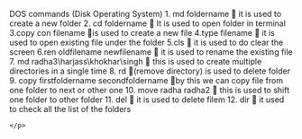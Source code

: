 <!DOCTYPE html>
<html lang="en">
<head>
    <meta charset="UTF-8">
    <meta http-equiv="X-UA-Compatible" content="IE=edge">
    <meta name="viewport" content="width=device-width, initial-scale=1.0">
    <title>Document</title>
</head>
<body>
    <p>
        DOS commands (Disk Operating System)
1. md foldername  it is used to create a new folder
2. cd foldername  It is used to  open folder in terminal
3.copy con filename is used to create a new file
4.type filename  it is used to open existing file under the folder
5.cls  it is used to do clear the screen
6.ren oldfilename newfilename  it is used to rename the existing file
7. md radha3\harjass\khokhar\singh  this is used to create multiple directories in a single time
8. rd (remove directory) is used to delete folder
9. copy firstfoldername secondfoldername by this we can copy file from one folder to next or other one
10. move radha radha2  this is used to shift one folder to other folder
11. del  it is used to delete filem
12. dir  it used to check all the list of the folders


    </p>
</body>
</html>
